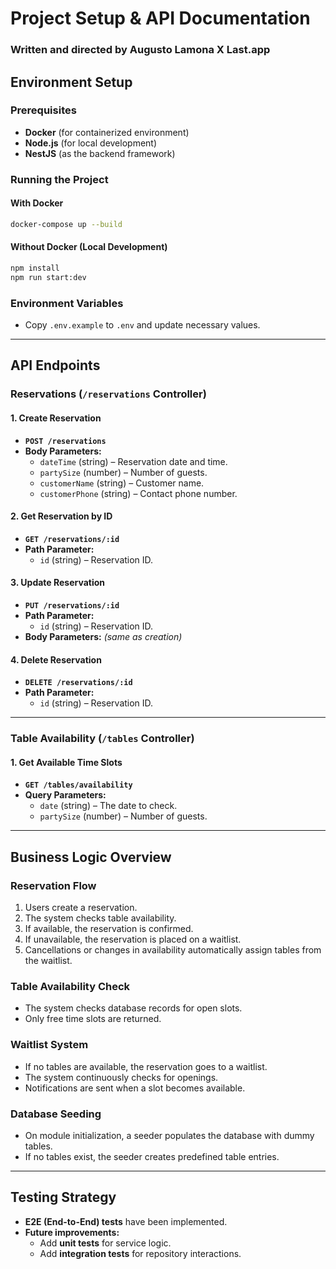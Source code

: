 # Project Setup & API Documentation

### Written and directed by Augusto Lamona X Last.app

## Environment Setup

### Prerequisites
- **Docker** (for containerized environment)
- **Node.js** (for local development)
- **NestJS** (as the backend framework)

### Running the Project

#### With Docker
```sh
docker-compose up --build
```

#### Without Docker (Local Development)
```sh
npm install
npm run start:dev
```

### Environment Variables
- Copy `.env.example` to `.env` and update necessary values.

---

## API Endpoints

### **Reservations (`/reservations` Controller)**

#### **1. Create Reservation**
- **`POST /reservations`**
- **Body Parameters:**
  - `dateTime` (string) – Reservation date and time.
  - `partySize` (number) – Number of guests.
  - `customerName` (string) – Customer name.
  - `customerPhone` (string) – Contact phone number.

#### **2. Get Reservation by ID**
- **`GET /reservations/:id`**
- **Path Parameter:**
  - `id` (string) – Reservation ID.

#### **3. Update Reservation**
- **`PUT /reservations/:id`**
- **Path Parameter:**
  - `id` (string) – Reservation ID.
- **Body Parameters:** *(same as creation)*

#### **4. Delete Reservation**
- **`DELETE /reservations/:id`**
- **Path Parameter:**
  - `id` (string) – Reservation ID.

---

### **Table Availability (`/tables` Controller)**

#### **1. Get Available Time Slots**
- **`GET /tables/availability`**
- **Query Parameters:**
  - `date` (string) – The date to check.
  - `partySize` (number) – Number of guests.

---

## Business Logic Overview

### **Reservation Flow**
1. Users create a reservation.
2. The system checks table availability.
3. If available, the reservation is confirmed.
4. If unavailable, the reservation is placed on a waitlist.
5. Cancellations or changes in availability automatically assign tables from the waitlist.

### **Table Availability Check**
- The system checks database records for open slots.
- Only free time slots are returned.

### **Waitlist System**
- If no tables are available, the reservation goes to a waitlist.
- The system continuously checks for openings.
- Notifications are sent when a slot becomes available.

### **Database Seeding**
- On module initialization, a seeder populates the database with dummy tables.
- If no tables exist, the seeder creates predefined table entries.

---

## Testing Strategy
- **E2E (End-to-End) tests** have been implemented.
- **Future improvements:**
  - Add **unit tests** for service logic.
  - Add **integration tests** for repository interactions.

